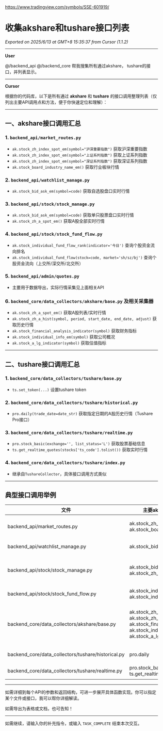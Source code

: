https://www.tradingview.com/symbols/SSE-601919/

# 收集akshare和tushare接口列表
_Exported on 2025/6/13 at GMT+8 15:35:37 from Cursor (1.1.2)_

---

**User**

@/backend_api @/backend_core 帮我搜集所有通过akshare， tushare的接口，并列表显示。

---

**Cursor**

根据你的代码库，以下是所有通过 **akshare** 和 **tushare** 的接口调用整理列表（仅列出主要API调用点和方法，便于你快速定位和理解）：

---

## 一、akshare接口调用汇总

### 1. `backend_api/market_routes.py`
- `ak.stock_zh_index_spot_em(symbol="沪深重要指数")` 获取沪深重要指数
- `ak.stock_zh_index_spot_em(symbol="上证系列指数")` 获取上证系列指数
- `ak.stock_zh_index_spot_em(symbol="深证系列指数")` 获取深证系列指数
- `ak.stock_board_industry_name_em()` 获取行业板块行情

### 2. `backend_api/watchlist_manage.py`
- `ak.stock_bid_ask_em(symbol=code)` 获取自选股盘口实时行情

### 3. `backend_api/stock/stock_manage.py`
- `ak.stock_bid_ask_em(symbol=code)` 获取单只股票盘口实时行情
- `ak.stock_zh_a_spot_em()` 获取A股全部实时行情

### 4. `backend_api/stock/stock_fund_flow.py`
- `ak.stock_individual_fund_flow_rank(indicator='今日')` 查询个股资金流向排名
- `ak.stock_individual_fund_flow(stock=code, market='sh/sz/bj')` 查询个股资金流向（上交所/深交所/北交所）

### 5. `backend_api/admin/quotes.py`
- 主要用于数据导出，实际行情采集见上面相关API

### 6. `backend_core/data_collectors/akshare/base.py` 及相关采集器
- `ak.stock_zh_a_spot_em()` 获取A股列表/实时行情
- `ak.stock_zh_a_hist(symbol, period, start_date, end_date, adjust)` 获取历史行情
- `ak.stock_financial_analysis_indicator(symbol)` 获取财务指标
- `ak.stock_individual_info_em(symbol)` 获取公司概况
- `ak.stock_a_lg_indicator(symbol)` 获取估值指标

---

## 二、tushare接口调用汇总

### 1. `backend_core/data_collectors/tushare/base.py`
- `ts.set_token(...)` 设置tushare token

### 2. `backend_core/data_collectors/tushare/historical.py`
- `pro.daily(trade_date=date_str)` 获取指定日期的A股历史行情（Tushare Pro接口）

### 3. `backend_core/data_collectors/tushare/realtime.py`
- `pro.stock_basic(exchange='', list_status='L')` 获取股票基础信息
- `ts.get_realtime_quotes(stocks['ts_code'].tolist())` 获取实时行情

### 4. `backend_core/data_collectors/tushare/index.py`
- 继承自`TushareCollector`，具体接口调用方式类似

---

## 典型接口调用举例

| 文件 | 主要akshare/tushare接口 | 说明 |
|------|------------------------|------|
| backend_api/market_routes.py | ak.stock_zh_index_spot_em, ak.stock_board_industry_name_em | 指数、板块行情 |
| backend_api/watchlist_manage.py | ak.stock_bid_ask_em | 自选股盘口 |
| backend_api/stock/stock_manage.py | ak.stock_bid_ask_em, ak.stock_zh_a_spot_em | 批量/单只股票实时行情 |
| backend_api/stock/stock_fund_flow.py | ak.stock_individual_fund_flow_rank, ak.stock_individual_fund_flow | 个股资金流向 |
| backend_core/data_collectors/akshare/base.py | ak.stock_zh_a_spot_em, ak.stock_zh_a_hist, ak.stock_financial_analysis_indicator, ak.stock_individual_info_em, ak.stock_a_lg_indicator | 采集器基类，封装多种akshare接口 |
| backend_core/data_collectors/tushare/historical.py | pro.daily | 历史行情采集 |
| backend_core/data_collectors/tushare/realtime.py | pro.stock_basic, ts.get_realtime_quotes | 实时行情采集 |

---

如需详细到每个API的参数和返回结构，可进一步展开具体函数实现。你可以指定某个文件或接口，我可以帮你详细解读。

如需导出为表格或文档，也可告知！

---

如需继续，请输入你的补充指令，或输入 `TASK_COMPLETE` 结束本次交互。

